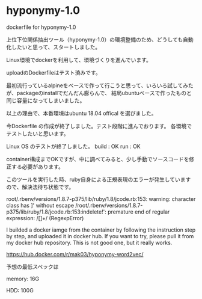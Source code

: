 # hyponymy-1.0
dockerfile for hyponymy-1.0


上位下位関係抽出ツール（hyponymy-1.0）の環境整備のため、どうしても自動化したいと思って、スタートしました。

Linux環境でdockerを利用して、環境づくりを進んでいます。

uploadのDockerfileはテスト済みです。


最初流行っているalpineをベースで作って行こうと思って、いろいろ試してみたが、packageのinstallでだんだん膨らんで、
結局ubuntuベースで作ったものと同じ容量になってしまいました。

以上の理由で、本番環境はubuntu 18.04 offical を選びました。

今Dockerfile の作成が終了しました。テスト段階に進んでおります。
各環境でテストしたいと思います。

Linux OS のテストが終了しました。
build : OK
  run : OK

container構成までOKですが、中に調べてみると、少し手動でソースコードを修正する必要があります。

このツールを実行した時、ruby自身による正規表現のエラーが発生していますので、解決法待ち状態です。

root/.rbenv/versions/1.8.7-p375/lib/ruby/1.8/jcode.rb:153: warning: character class has ]' without escape 
/root/.rbenv/versions/1.8.7-p375/lib/ruby/1.8/jcode.rb:153:indelete!': premature end of regular expression: /[]+/ (RegexpError)



I builded a docker iamge from the container by following the instruction step by step, and uploaded it in docker hub. If you want to try, please 
pull it from my docker hub repository.
This is not good one, but it really works. 

https://hub.docker.com/r/mak03/hyponymy-word2vec/



予想の最低スペックは

memory: 16G

HDD: 100G

